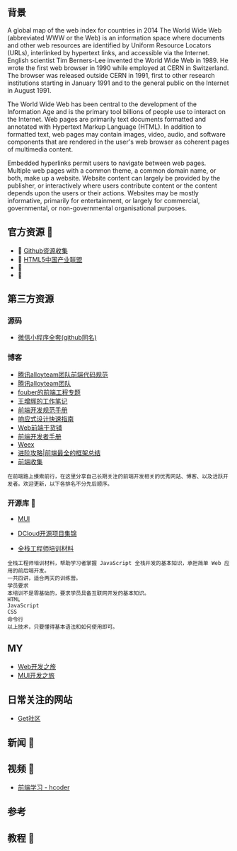 ## 背景
A global map of the web index for countries in 2014
The World Wide Web (abbreviated WWW or the Web) is an information space where documents and other web resources are identified by Uniform Resource Locators (URLs), interlinked by hypertext links, and accessible via the Internet. English scientist Tim Berners-Lee invented the World Wide Web in 1989. He wrote the first web browser in 1990 while employed at CERN in Switzerland. The browser was released outside CERN in 1991, first to other research institutions starting in January 1991 and to the general public on the Internet in August 1991.

The World Wide Web has been central to the development of the Information Age and is the primary tool billions of people use to interact on the Internet. Web pages are primarily text documents formatted and annotated with Hypertext Markup Language (HTML). In addition to formatted text, web pages may contain images, video, audio, and software components that are rendered in the user's web browser as coherent pages of multimedia content.

Embedded hyperlinks permit users to navigate between web pages. Multiple web pages with a common theme, a common domain name, or both, make up a website. Website content can largely be provided by the publisher, or interactively where users contribute content or the content depends upon the users or their actions. Websites may be mostly informative, primarily for entertainment, or largely for commercial, governmental, or non-governmental organisational purposes.

## 官方资源 💼
- 👨 [Github资源收集](https://segmentfault.com/a/1190000003510001)
- 🏃 [HTML5中国产业联盟](http://www.html5plus.org/)
- 👨 
- 🏃 

## 第三方资源

### 源码
- [微信小程序全套(github同名)](https://gitee.com/LHCoder/platform)

### 博客
- [腾讯alloyteam团队前端代码规范](https://www.kancloud.cn/digest/code-guide)
- [腾讯alloyteam团队](http://alloyteam.github.io/CodeGuide/)
- [fouber的前端工程专题](https://www.kancloud.cn/digest/fis#/dashboard)
- [王增辉的工作笔记](https://www.kancloud.cn/iwzh/wzhquestion#/catalog)
- [前端开发规范手册](https://www.kancloud.cn/kancloud/front-end-style-guide)
- [响应式设计快速指南](https://www.kancloud.cn/kancloud/responsive-typography#/catalog)
- [Web前端干货铺](https://www.kancloud.cn/jaya1992/fe-notes#/catalog)
- [前端开发者手册](https://www.kancloud.cn/kancloud/front-end-dev-handbook)
- [Weex](http://weex.apache.org/cn/guide/)
- [进阶攻略|前端最全的框架总结](https://www.jianshu.com/p/2a8ce7075d79)
- [前端收集](https://github.com/foru17/front-end-collect)
```
在前端路上摸索前行，在这里分享自己长期关注的前端开发相关的优秀网站、博客、以及活跃开发者。欢迎更新，以下各排名不分先后顺序。
```

### 开源库 🔧
- [MUI](https://github.com/dcloudio/mui)
- [DCloud开源项目集锦](http://www.dcloud.io)

- [全栈工程师培训材料](https://github.com/ruanyf/jstraining)
```
全栈工程师培训材料，帮助学习者掌握 JavaScript 全栈开发的基本知识，承担简单 Web 应用的前后端开发。
一共四讲，适合两天的训练营。
学员要求
本培训不是零基础的，要求学员具备互联网开发的基本知识。
HTML
JavaScript
CSS
命令行
以上技术，只要懂得基本语法和如何使用即可。
```

## MY
- [Web开发之旅]()
- [MUI开发之旅](https://github.com/qmsggg/qmsggg_MUI_Developer)
## 日常关注的网站
- [Get社区](http://get.ftqq.com/?c=default)

## 新闻 📃

## 视频 🎥
- [前端学习 - hcoder](https://github.com/qmsggg/qmsggg_BlogCollect/issues/53)

## 参考

## 教程 🍞
